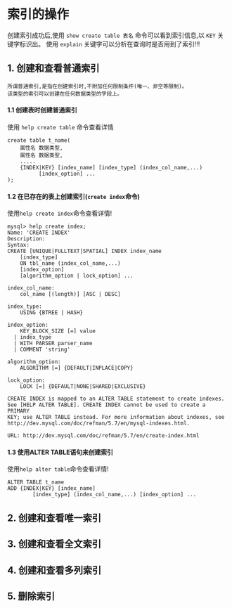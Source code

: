 # 索引的操作

创建索引成功后,使用 `show create table 表名` 命令可以看到索引信息,以 `KEY` 关键字标识出。
使用 `explain` 关键字可以分析在查询时是否用到了索引!!!

## 1. 创建和查看普通索引

    所谓普通索引,是指在创建索引时,不附加任何限制条件(唯一、非空等限制)。
    该类型的索引可以创建在任何数据类型的字段上。

#### 1.1 创建表时创建普通索引

使用 `help create table` 命令查看详情

    create table t_name(
        属性名 数据类型,
        属性名 数据类型,
        .....
        {INDEX|KEY} [index_name] [index_type] (index_col_name,...)
              [index_option] ...
    );

#### 1.2 在已存在的表上创建索引(`create index`命令)

使用`help create index`命令查看详情!

    mysql> help create index;
    Name: 'CREATE INDEX'
    Description:
    Syntax:
    CREATE [UNIQUE|FULLTEXT|SPATIAL] INDEX index_name
        [index_type]
        ON tbl_name (index_col_name,...)
        [index_option] 
        [algorithm_option | lock_option] ...
    
    index_col_name:
        col_name [(length)] [ASC | DESC]
    
    index_type:
        USING {BTREE | HASH}
    
    index_option:
        KEY_BLOCK_SIZE [=] value
      | index_type
      | WITH PARSER parser_name
      | COMMENT 'string'
    
    algorithm_option:
        ALGORITHM [=] {DEFAULT|INPLACE|COPY}
    
    lock_option:
        LOCK [=] {DEFAULT|NONE|SHARED|EXCLUSIVE}
    
    CREATE INDEX is mapped to an ALTER TABLE statement to create indexes.
    See [HELP ALTER TABLE]. CREATE INDEX cannot be used to create a PRIMARY
    KEY; use ALTER TABLE instead. For more information about indexes, see
    http://dev.mysql.com/doc/refman/5.7/en/mysql-indexes.html.
    
    URL: http://dev.mysql.com/doc/refman/5.7/en/create-index.html

#### 1.3 使用ALTER TABLE语句来创建索引

使用`help alter table`命令查看详情!

    ALTER TABLE t_name 
    ADD {INDEX|KEY} [index_name]
            [index_type] (index_col_name,...) [index_option] ...

## 2. 创建和查看唯一索引

## 3. 创建和查看全文索引

## 4. 创建和查看多列索引

## 5. 删除索引